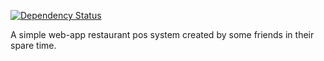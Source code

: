 
[![Dependency Status](https://dependencyci.com/github/notrab/create-react-app-redux/badge)](https://dependencyci.com/github/notrab/create-react-app-redux)

A simple web-app restaurant pos system created by some friends in their spare time.
